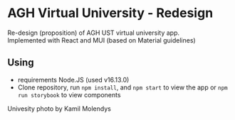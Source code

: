 # AGH Virtual University - Redesign

Re-design (proposition) of AGH UST virtual university app.  
Implemented with React and MUI (based on Material guidelines)
## Using
 - requirements Node.JS (used v16.13.0)
 - Clone repository, run `npm install`, and `npm start` to view the app or `npm run storybook` to view components


Univesity photo by Kamil Molendys
